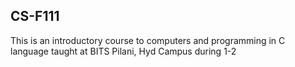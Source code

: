 ## CS-F111
This is an introductory course to computers and programming in C language taught at BITS Pilani, Hyd Campus during 1-2

